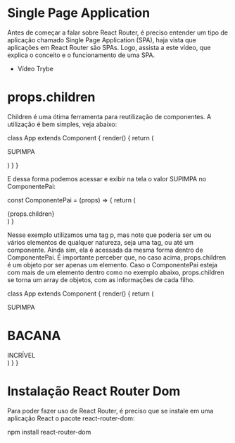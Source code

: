 # Single Page Application
Antes de começar a falar sobre React Router, é preciso entender um tipo de aplicação chamado Single Page Application (SPA), haja vista que aplicações em React Router são SPAs. Logo, assista a este vídeo, que explica o conceito e o funcionamento de uma SPA.

- Vídeo Trybe

# props.children
Children é uma ótima ferramenta para reutilização de componentes. A utilização é bem simples, veja abaixo:

class App extends Component {
  render() {
    return (
      <div className='main'>
        <ComponentePai>
          <p>SUPIMPA</p>
        </ComponentePai>
      </div>
    )
  }
}

E dessa forma podemos acessar e exibir na tela o valor SUPIMPA no ComponentePai:

const ComponentePai = (props) => {
  return (
    <div>
      {props.children}
    </div>
  )
}

Nesse exemplo utilizamos uma tag p, mas note que poderia ser um ou vários elementos de qualquer natureza, seja uma tag, ou até um componente. Ainda sim, ela é acessada da mesma forma dentro de ComponentePai. É importante perceber que, no caso acima, props.children é um objeto por ser apenas um elemento. Caso o ComponentePai esteja com mais de um elemento dentro como no exemplo abaixo, props.children se torna um array de objetos, com as informações de cada filho.

class App extends Component {
  render() {
    return (
      <div className='main'>
        <ComponentePai>
          <p>SUPIMPA</p>
          <h1>BACANA</h1>
          <span>INCRÍVEL</span>
        </ComponentePai>
      </div>
    )
  }
}

# Instalação React Router Dom
Para poder fazer uso de React Router, é preciso que se instale em uma aplicação React o pacote react-router-dom:

npm install react-router-dom